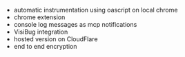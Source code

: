 * automatic instrumentation using oascript on local chrome
* chrome extension
* console log messages as mcp notifications
* VisiBug integration
* hosted version on CloudFlare
* end to end encryption
